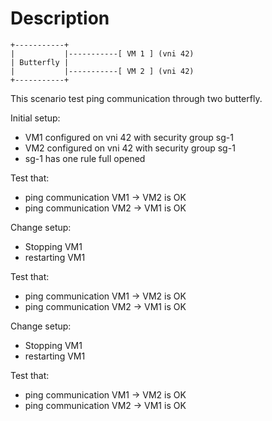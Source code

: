 # Description

```
+-----------+
|           |-----------[ VM 1 ] (vni 42)
| Butterfly |
|           |-----------[ VM 2 ] (vni 42)
+-----------+

```

This scenario test ping communication through two butterfly.

Initial setup:
- VM1 configured on vni 42 with security group sg-1
- VM2 configured on vni 42 with security group sg-1
- sg-1 has one rule full opened

Test that:
- ping communication VM1 -> VM2 is OK
- ping communication VM2 -> VM1 is OK

Change setup:
- Stopping VM1
- restarting VM1

Test that:
- ping communication VM1 -> VM2 is OK
- ping communication VM2 -> VM1 is OK

Change setup:
- Stopping VM1
- restarting VM1

Test that:
- ping communication VM1 -> VM2 is OK
- ping communication VM2 -> VM1 is OK
